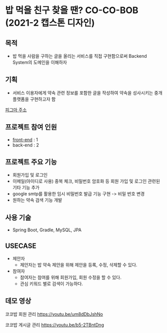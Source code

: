 # 밥 먹을 친구 찾을 땐? CO-CO-BOB (2021-2 캡스톤 디자인)

## 목적
* 밥 먹을 사람을 구하는 글을 올리는 서비스를 직접 구현함으로써 Backend System의 도메인을 이해하자

## 기획
* 서비스 이용자에게 약속 관련 정보를 포함한 글을 작성하여 약속을 성사시키는 중개 플랫폼을 구현하고자 함

[피그마 주소](https://www.figma.com/file/BLNpeNVT5i5r5lJCIFuDuH/%EC%BD%94%EC%BD%94%EB%B0%A5---%EA%B0%99%EC%9D%B4-%EB%B0%A5-%EB%A8%B9%EC%9D%84-%EC%B9%9C%EA%B5%AC%EB%A5%BC-%EC%B0%BE%EC%95%84%EB%B3%B4%EC%84%B8%EC%9A%94?node-id=0%3A1)

## 프로젝트 참여 인원
* [front-end](https://github.com/tjdgh925/CoCoBob-Front) : 1
* back-end : 2

## 프로젝트 주요 기능
* 회원가입 및 로그인
* 이메일(아이디로 사용) 중복 체크, 비밀번호 암호화 등 회원 가입 및 로그인 관련된 기타 기능 추가
* google smtp를 활용한 임시 비밀번호 발급 기능 구현 -> 비밀 번호 변경
* 원하는 약속 검색 기능 개발

## 사용 기술
* Spring Boot, Gradle, MySQL, JPA

## USECASE
* 제안자
  * 제안자는 밥 약속 제안을 위해 제안을 등록, 수정, 삭제할 수 있다.
* 참여자
  * 참여자는 참여를 위해 회원가입, 회원 수정을 할 수 있다.
  * 관심 키워드 별로 검색이 가능하다.

## 데모 영상
코코밥 회원 관리
https://youtu.be/um8dDbJshNo

코코밥 게시글 관리
https://youtu.be/b5-2TBntDng
